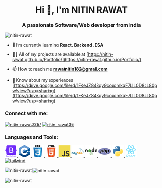 <h1 align="center">Hi 👋, I'm NITIN RAWAT</h1>
<h3 align="center">A passionate Software/Web developer from India</h3>

<p align="left"> <img src="https://komarev.com/ghpvc/?username=nitin-rawat&label=Profile%20views&color=0e75b6&style=flat" alt="nitin-rawat" /> </p>

- 🌱 I’m currently learning **React, Backend ,DSA**

- 👨‍💻 All of my projects are available at [https://nitin-rawat.github.io/Portfolio/](https://nitin-rawat.github.io/Portfolio/)

- 📫 How to reach me **rawatnitin182@gmail.com**

- 📄 Know about my experiences [https://drive.google.com/file/d/1FKeJZ843qy9couomkqF7LlL0D8cL80pw/view?usp=sharing](https://drive.google.com/file/d/1FKeJZ843qy9couomkqF7LlL0D8cL80pw/view?usp=sharing)

<h3 align="left">Connect with me:</h3>
<p align="left">
<a href="https://linkedin.com/in/nitin-rawat035/" target="blank"><img align="center" src="https://raw.githubusercontent.com/rahuldkjain/github-profile-readme-generator/master/src/images/icons/Social/linked-in-alt.svg" alt="nitin-rawat035/" height="30" width="40" /></a>
<a href="https://instagram.com/nitin_rawat35" target="blank"><img align="center" src="https://raw.githubusercontent.com/rahuldkjain/github-profile-readme-generator/master/src/images/icons/Social/instagram.svg" alt="nitin_rawat35" height="30" width="40" /></a>
</p>

<h3 align="left">Languages and Tools:</h3>
<p align="left"> <a href="https://getbootstrap.com" target="_blank" rel="noreferrer"> <img src="https://raw.githubusercontent.com/devicons/devicon/master/icons/bootstrap/bootstrap-plain-wordmark.svg" alt="bootstrap" width="40" height="40"/> </a> <a href="https://www.w3schools.com/cpp/" target="_blank" rel="noreferrer"> <img src="https://raw.githubusercontent.com/devicons/devicon/master/icons/cplusplus/cplusplus-original.svg" alt="cplusplus" width="40" height="40"/> </a> <a href="https://www.w3schools.com/css/" target="_blank" rel="noreferrer"> <img src="https://raw.githubusercontent.com/devicons/devicon/master/icons/css3/css3-original-wordmark.svg" alt="css3" width="40" height="40"/> </a> <a href="https://www.w3.org/html/" target="_blank" rel="noreferrer"> <img src="https://raw.githubusercontent.com/devicons/devicon/master/icons/html5/html5-original-wordmark.svg" alt="html5" width="40" height="40"/> </a> <a href="https://developer.mozilla.org/en-US/docs/Web/JavaScript" target="_blank" rel="noreferrer"> <img src="https://raw.githubusercontent.com/devicons/devicon/master/icons/javascript/javascript-original.svg" alt="javascript" width="40" height="40"/> </a> <a href="https://www.mysql.com/" target="_blank" rel="noreferrer"> <img src="https://raw.githubusercontent.com/devicons/devicon/master/icons/mysql/mysql-original-wordmark.svg" alt="mysql" width="40" height="40"/> </a> <a href="https://nodejs.org" target="_blank" rel="noreferrer"> <img src="https://raw.githubusercontent.com/devicons/devicon/master/icons/nodejs/nodejs-original-wordmark.svg" alt="nodejs" width="40" height="40"/> </a> <a href="https://www.php.net" target="_blank" rel="noreferrer"> <img src="https://raw.githubusercontent.com/devicons/devicon/master/icons/php/php-original.svg" alt="php" width="40" height="40"/> </a> <a href="https://www.python.org" target="_blank" rel="noreferrer"> <img src="https://raw.githubusercontent.com/devicons/devicon/master/icons/python/python-original.svg" alt="python" width="40" height="40"/> </a> <a href="https://reactjs.org/" target="_blank" rel="noreferrer"> <img src="https://raw.githubusercontent.com/devicons/devicon/master/icons/react/react-original-wordmark.svg" alt="react" width="40" height="40"/> </a> <a href="https://tailwindcss.com/" target="_blank" rel="noreferrer"> <img src="https://www.vectorlogo.zone/logos/tailwindcss/tailwindcss-icon.svg" alt="tailwind" width="40" height="40"/> </a> </p>

<p><img align="left" src="https://github-readme-stats.vercel.app/api/top-langs?username=nitin-rawat&show_icons=true&locale=en&layout=compact" alt="nitin-rawat" /></p>

<p>&nbsp;<img align="center" src="https://github-readme-stats.vercel.app/api?username=nitin-rawat&show_icons=true&locale=en" alt="nitin-rawat" /></p>

<p><img align="center" src="https://github-readme-streak-stats.herokuapp.com/?user=nitin-rawat&" alt="nitin-rawat" /></p>
